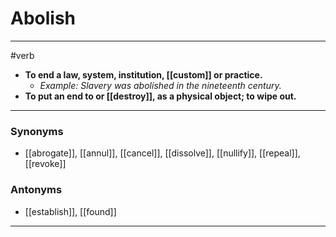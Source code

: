 # Abolish
---
#verb
- **To end a law, system, institution, [[custom]] or practice.**
	- _Example: Slavery was abolished in the nineteenth century._
- **To put an end to or [[destroy]], as a physical object; to wipe out.**
---
### Synonyms
- [[abrogate]], [[annul]], [[cancel]], [[dissolve]], [[nullify]], [[repeal]], [[revoke]]
### Antonyms
- [[establish]], [[found]]
---
